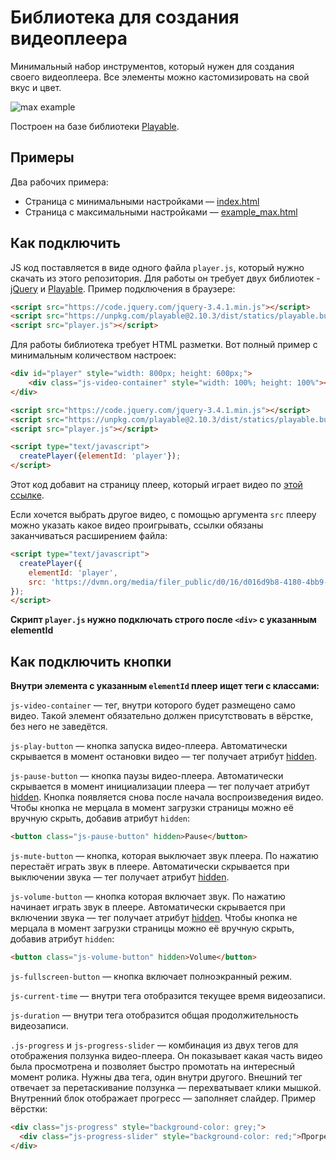 <!-- Плеер будет создан с задержкой, после того как загрузятся все ресурсы на странице. Для этого используется событие `DOMContentLoaded`. Благодаря этой особенности можно вызывать функцию `createPlayer` раньше, чем загрузятся все необходимые библиотеки: jQuery и Playable.
 -->

# Библиотека для создания видеоплеера

Минимальный набор инструментов, который нужен для создания своего видеоплеера. Все элементы можно кастомизировать на свой вкус и цвет.

![max example](screenshots/max.gif)

Построен на базе библиотеки [Playable](https://wix.github.io/playable/).

## Примеры

Два рабочих примера:

- Страница с минимальными настройками — [index.html](https://aleksashka301.github.io/video-player-jslib/)
- Страница с максимальными настройками — [example_max.html](./example_max.html)

## Как подключить

JS код поставляется в виде одного файла `player.js`, который нужно скачать из этого репозитория. Для работы он требует двух библиотек - [jQuery](https://jquery.com/) и [Playable](https://wix.github.io/playable/). Пример подключения в браузере:

```html
<script src="https://code.jquery.com/jquery-3.4.1.min.js"></script>
<script src="https://unpkg.com/playable@2.10.3/dist/statics/playable.bundle.min.js"></script>
<script src="player.js"></script>
```

Для работы библиотека требует HTML разметки. Вот полный пример с минимальным количеством настроек:

```html
<div id="player" style="width: 800px; height: 600px;">
    <div class="js-video-container" style="width: 100%; height: 100%"></div>
</div>

<script src="https://code.jquery.com/jquery-3.4.1.min.js"></script>
<script src="https://unpkg.com/playable@2.10.3/dist/statics/playable.bundle.min.js"></script>
<script src="player.js"></script>

<script type="text/javascript">
  createPlayer({elementId: 'player'});
</script>
```

Этот код добавит на страницу плеер, который играет видео по [этой ссылке](https://dvmn.org/media/filer_public/78/db/78db3456-3fd3-4504-9ed9-d2d1fd843c0b/highest_peak.mp4).

Если хочется выбрать другое видео, с помощью аргумента `src` плееру можно указать какое видео проигрывать, ссылки обязаны заканчиваться расширением файла:

```html
<script type="text/javascript">
  createPlayer({
    elementId: 'player',
    src: 'https://dvmn.org/media/filer_public/d0/16/d016d9b8-4180-4bb9-ad83-0241f61627b8/samsung_demo_-_alive_in_color.mp4'
});
</script>
```

**Скрипт `player.js` нужно подключать строго после `<div>` с указанным elementId**

## Как подключить кнопки

**Внутри элемента с указанным `elementId` плеер ищет теги с классами:**

`js-video-container` — тег, внутри которого будет размещено само видео. Такой элемент обязательно должен присутствовать в вёрстке, без него не заведётся.

`js-play-button` — кнопка запуска видео-плеера. Автоматически скрывается в момент остановки видео — тег получает атрибут [hidden](https://developer.mozilla.org/ru/docs/Web/HTML/%D0%9E%D0%B1%D1%89%D0%B8%D0%B5_%D0%B0%D1%82%D1%80%D0%B8%D0%B1%D1%83%D1%82%D1%8B/hidden).

`js-pause-button` — кнопка паузы видео-плеера. Автоматически скрывается в момент инициализации плеера — тег получает атрибут [hidden](https://developer.mozilla.org/ru/docs/Web/HTML/%D0%9E%D0%B1%D1%89%D0%B8%D0%B5_%D0%B0%D1%82%D1%80%D0%B8%D0%B1%D1%83%D1%82%D1%8B/hidden). Кнопка появляется снова после начала воспроизведения видео. Чтобы кнопка не мерцала в момент загрузки страницы можно её вручную скрыть, добавив атрибут `hidden`:

```html
<button class="js-pause-button" hidden>Pause</button>
```

`js-mute-button` — кнопка, которая выключает звук плеера. По нажатию перестаёт играть звук в плеере. Автоматически скрывается при выключении звука — тег получает атрибут [hidden](https://developer.mozilla.org/ru/docs/Web/HTML/%D0%9E%D0%B1%D1%89%D0%B8%D0%B5_%D0%B0%D1%82%D1%80%D0%B8%D0%B1%D1%83%D1%82%D1%8B/hidden).

`js-volume-button` — кнопка которая включает звук. По нажатию начинает играть звук в плеере. Автоматически скрывается при включении звука — тег получает атрибут [hidden](https://developer.mozilla.org/ru/docs/Web/HTML/%D0%9E%D0%B1%D1%89%D0%B8%D0%B5_%D0%B0%D1%82%D1%80%D0%B8%D0%B1%D1%83%D1%82%D1%8B/hidden). Чтобы кнопка не мерцала в момент загрузки страницы можно её вручную скрыть, добавив атрибут `hidden`:

```html
<button class="js-volume-button" hidden>Volume</button>
```

`js-fullscreen-button` — кнопка включает полноэкранный режим.

`js-current-time` — внутри тега отобразится текущее время видеозаписи.

`js-duration` — внутри тега отобразится общая продолжительность видеозаписи.

`.js-progress` и `js-progress-slider` — комбинация из двух тегов для отображения ползунка видео-плеера. Он показывает какая часть видео была просмотрена и позволяет быстро промотать на интересный момент ролика. Нужны два тега, один внутри другого. Внешний тег отвечает за перетаскивание ползунка — перехватывает клики мышкой. Внутренний блок отображает прогресс — заполняет слайдер. Пример вёрстки:

```html
<div class="js-progress" style="background-color: grey;">
  <div class="js-progress-slider" style="background-color: red;">Прогресс</div>
</div>
```
